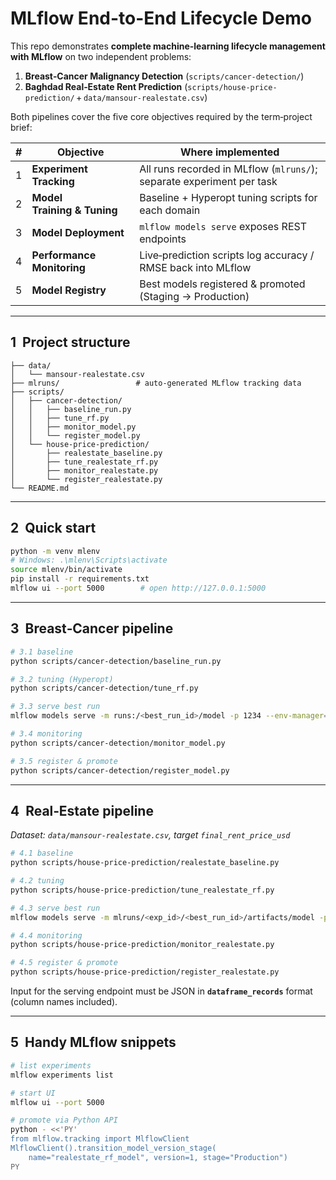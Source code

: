 
# MLflow End-to-End Lifecycle Demo

This repo demonstrates **complete machine-learning lifecycle management with MLflow** on two independent problems:

1. **Breast‑Cancer Malignancy Detection**  (`scripts/cancer-detection/`)
2. **Baghdad Real‑Estate Rent Prediction**  (`scripts/house-price-prediction/` + `data/mansour-realestate.csv`)

Both pipelines cover the five core objectives required by the term‑project brief:

| # | Objective | Where implemented |
|---|-----------|-------------------|
| 1 | **Experiment Tracking** | All runs recorded in MLflow (`mlruns/`); separate experiment per task |
| 2 | **Model Training & Tuning** | Baseline + Hyperopt tuning scripts for each domain |
| 3 | **Model Deployment** | `mlflow models serve` exposes REST endpoints |
| 4 | **Performance Monitoring** | Live‑prediction scripts log accuracy / RMSE back into MLflow |
| 5 | **Model Registry** | Best models registered & promoted (Staging → Production) |

---

## 1  Project structure
```text
├── data/
│   └── mansour-realestate.csv
├── mlruns/                 # auto‑generated MLflow tracking data
├── scripts/
│   ├── cancer-detection/
│   │   ├── baseline_run.py
│   │   ├── tune_rf.py
│   │   ├── monitor_model.py
│   │   └── register_model.py
│   └── house-price-prediction/
│       ├── realestate_baseline.py
│       ├── tune_realestate_rf.py
│       ├── monitor_realestate.py
│       └── register_realestate.py
└── README.md
```

---

## 2  Quick start
```bash
python -m venv mlenv
# Windows: .\mlenv\Scripts\activate
source mlenv/bin/activate
pip install -r requirements.txt
mlflow ui --port 5000        # open http://127.0.0.1:5000
```

---

## 3  Breast‑Cancer pipeline
```bash
# 3.1 baseline
python scripts/cancer-detection/baseline_run.py

# 3.2 tuning (Hyperopt)
python scripts/cancer-detection/tune_rf.py

# 3.3 serve best run
mlflow models serve -m runs:/<best_run_id>/model -p 1234 --env-manager=local

# 3.4 monitoring
python scripts/cancer-detection/monitor_model.py

# 3.5 register & promote
python scripts/cancer-detection/register_model.py
```

---

## 4  Real‑Estate pipeline
*Dataset: `data/mansour-realestate.csv`, target `final_rent_price_usd`*

```bash
# 4.1 baseline
python scripts/house-price-prediction/realestate_baseline.py

# 4.2 tuning
python scripts/house-price-prediction/tune_realestate_rf.py

# 4.3 serve best run
mlflow models serve -m mlruns/<exp_id>/<best_run_id>/artifacts/model -p 1235 --env-manager=local

# 4.4 monitoring
python scripts/house-price-prediction/monitor_realestate.py

# 4.5 register & promote
python scripts/house-price-prediction/register_realestate.py
```

Input for the serving endpoint must be JSON in **`dataframe_records`** format (column names included).

---

## 5  Handy MLflow snippets
```bash
# list experiments
mlflow experiments list

# start UI
mlflow ui --port 5000

# promote via Python API
python - <<'PY'
from mlflow.tracking import MlflowClient
MlflowClient().transition_model_version_stage(
    name="realestate_rf_model", version=1, stage="Production")
PY
```
